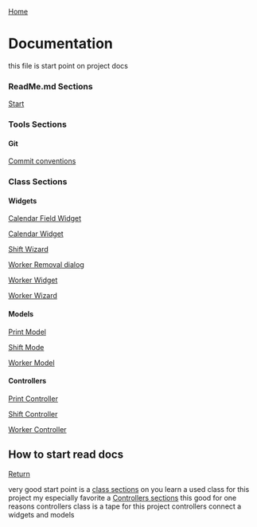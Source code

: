 [Home](../README.md)

# Documentation

this file is start point on project docs 


### ReadMe.md Sections

[Start](#how-to-start-read-docs)

### Tools Sections

#### Git

[Commit conventions](git/commit_conventions.md)

### Class Sections

#### Widgets

[Calendar Field Widget](class/widgets/docs_calendarfieldwidget.md)

[Calendar Widget](class/widgets/docs_calendarwidget.md)

[Shift Wizard](class/widgets/docs_shiftwizard.md)

[Worker Removal dialog](class/widgets/docs_workersremovaldialog.md)

[Worker Widget](class/widgets/docs_workerwidget.md)

[Worker Wizard](class/widgets/docs_workerwizard.md)

#### Models

[Print Model](class/models/docs_printmodel.md)

[Shift Mode](class/models/docs_shiftmodel.md)

[Worker Model](class/models/docs_workermodel.md)

#### Controllers

[Print Controller](class/controllers/docs_printcontroller.md)

[Shift Controller](class/controllers/docs_shiftcontroller.md)

[Worker Controller](class/controllers/docs_workercontroller.md)

## How to start read docs

[Return](#documentation)

very good start point is a [class sections](#class-sections) on you learn a used class for this project my especially favorite a 
[Controllers sections](#controllers) this good for one reasons  controllers class is a tape for this project controllers connect a widgets and 
models